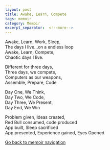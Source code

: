 ```yaml
---
layout: post
title: Awake, Learn, Compete
tags: memoir
category: Memoir
excerpt_separator:  <!--more-->
---
```


Awake, Learn, Work, Sleep,<br>
The days I live...on a endless loop<br>
Awake, Learn, Compete,<br>
Chaotic days I live.

Different for three days,<br>
Three days, we compete,<br>
Computers as our weapons,<br>
Assemble, Prepare, Code

Day One, We Think,<br>
Day Two, We Code,<br>
Day Three, We Present,<br>
Day End, We Win

Problem given, Ideas created,<br>
Red Bull consumed, code produced<br>
App built, Sleep sacrificed<br>
App presented, Experience gained, Eyes Opened.

[Go back to memoir navigation](/category/memoir)
